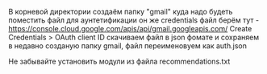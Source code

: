 В корневой директории создаём папку "gmail" куда надо будеть поместить файл для аунтетификации он же credentials
файл берём тут - https://console.cloud.google.com/apis/api/gmail.googleapis.com/
Create Credentials > OAuth client ID
скачиваем файл в json фомате и сохраняем в недавно созданую папку gmail, файл переименовуем как auth.json





Не забывайте установить модули из файла recommendations.txt

